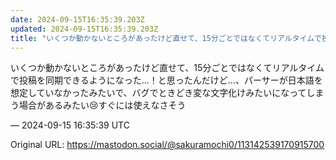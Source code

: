 ```yaml
---
date: 2024-09-15T16:35:39.203Z
updated: 2024-09-15T16:35:39.203Z
title: "いくつか動かないところがあったけど直せて、15分ごとではなくてリアルタイムで投稿[...]"
---
```


<p>いくつか動かないところがあったけど直せて、15分ごとではなくてリアルタイムで投稿を同期できるようになった…！と思ったんだけど…、パーサーが日本語を想定していなかったみたいで、バグでときどき変な文字化けみたいになってしまう場合があるみたい😢すぐには使えなさそう</p>

&mdash; 2024-09-15 16:35:39 UTC

Original URL: https://mastodon.social/@sakuramochi0/113142539170915700
